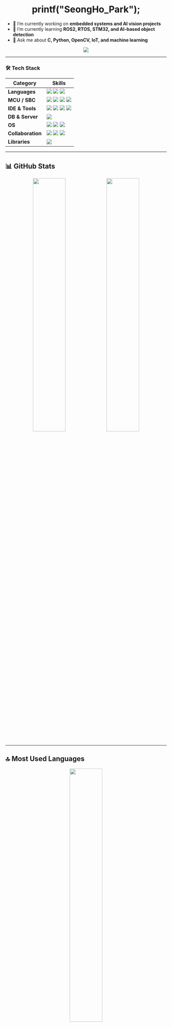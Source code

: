 <h1 align="center">printf("SeongHo_Park");</h1>

- 🔭 I’m currently working on **embedded systems and AI vision projects**
- 🌱 I’m currently learning **ROS2, RTOS, STM32, and AI-based object detection**
- 💬 Ask me about **C, Python, OpenCV, IoT, and machine learning**

<p align="center">
  <img src="https://readme-typing-svg.herokuapp.com?color=7F96FF&center=true&vCenter=true&lines=C+%7C+Python+%7C+Verilog;Arduino+%7C+STM32+%7C+ATmega128A+%7C+Raspberry+Pi;ROS2+%7C+RTOS+%7C+HW%2FSW+Co-Design+%7C+OpenCV;Striving+for+Robust+and+Scalable+Systems!" />
</p>

---

### 🛠 Tech Stack

<table>
  <thead>
    <tr>
      <th>Category</th>
      <th>Skills</th>
    </tr>
  </thead>
  <tbody>
    <tr>
      <td><b>Languages</b></td>
      <td>
        <img src="https://img.shields.io/badge/C-00599C?style=for-the-badge&logo=c&logoColor=white"/>
        <img src="https://img.shields.io/badge/Python-3776AB?style=for-the-badge&logo=python&logoColor=white"/>
        <img src="https://img.shields.io/badge/Verilog-BF0404?style=for-the-badge"/>
      </td>
    </tr>
    <tr>
      <td><b>MCU / SBC</b></td>
      <td>
        <img src="https://img.shields.io/badge/Arduino-00979D?style=for-the-badge&logo=arduino&logoColor=white"/>
        <img src="https://img.shields.io/badge/STM32-03234B?style=for-the-badge&logo=stmicroelectronics&logoColor=white"/>
        <img src="https://img.shields.io/badge/ATmega128A-E34F26?style=for-the-badge"/>
        <img src="https://img.shields.io/badge/Raspberry Pi-A22846?style=for-the-badge&logo=raspberrypi&logoColor=white"/>
      </td>
    </tr>
    <tr>
      <td><b>IDE & Tools</b></td>
      <td>
        <img src="https://img.shields.io/badge/VS Code-007ACC?style=for-the-badge&logo=visualstudiocode&logoColor=white"/>
        <img src="https://img.shields.io/badge/Jupyter Notebook-F37626?style=for-the-badge&logo=jupyter&logoColor=white"/>
        <img src="https://img.shields.io/badge/Atmel Studio-0C2C56?style=for-the-badge"/>
        <img src="https://img.shields.io/badge/STM32CubeIDE-03234B?style=for-the-badge&logo=stmicroelectronics&logoColor=white"/>
      </td>
    </tr>
    <tr>
      <td><b>DB & Server</b></td>
      <td>
        <img src="https://img.shields.io/badge/MySQL-4479A1?style=for-the-badge&logo=mysql&logoColor=white"/>
      </td>
    </tr>
    <tr>
      <td><b>OS</b></td>
      <td>
        <img src="https://img.shields.io/badge/Windows10-0078D6?style=for-the-badge&logo=windows&logoColor=white"/>
        <img src="https://img.shields.io/badge/Linux-FCC624?style=for-the-badge&logo=linux&logoColor=black"/>
        <img src="https://img.shields.io/badge/Ubuntu-E95420?style=for-the-badge&logo=ubuntu&logoColor=white"/>
      </td>
    </tr>
    <tr>
      <td><b>Collaboration</b></td>
      <td>
        <img src="https://img.shields.io/badge/Git-F05032?style=for-the-badge&logo=git&logoColor=white"/>
        <img src="https://img.shields.io/badge/GitHub-181717?style=for-the-badge&logo=github&logoColor=white"/>
        <img src="https://img.shields.io/badge/Notion-000000?style=for-the-badge&logo=notion&logoColor=white"/>
      </td>
    </tr>
    <tr>
      <td><b>Libraries</b></td>
      <td>
        <img src="https://img.shields.io/badge/OpenCV-5C3EE8?style=for-the-badge&logo=opencv&logoColor=white"/>
      </td>
    </tr>
  </tbody>
</table>


---

## 📊 GitHub Stats

<p align="center">
  <img src="https://github-readme-stats.vercel.app/api?username=SE0NGH0&show_icons=true&theme=default" width="45%" />
  <img src="https://github-readme-streak-stats.herokuapp.com/?user=SE0NGH0" width="45%" />
</p>

---

## 🔝 Most Used Languages

<p align="center">
  <img src="https://github-readme-stats.vercel.app/api/top-langs/?username=SE0NGH0&layout=compact" width="45%">
</p>

---

## 🔍 Visitors

<p align="center">
  <img src="https://komarev.com/ghpvc/?username=SE0NGH0&label=Profile+Views" alt="visitor counter"/>
</p>

---

## 💬 About Me

> 저는 **C / Python 기반의 MCU 제어**, **Verilog 기반의 디지털 설계**, 그리고  
> **STM32, ATmega128A, Arduino, Raspberry Pi를 활용한 임베디드 시스템 개발**에 강점을 가지고 있어요.  
> 실시간성, 구조적 확장성, 그리고 협업 중심 개발을 추구합니다.  
> **사람을 위한 기술**을 만드는 개발자로 성장하고 있습니다. 🌱

---

## 📫 Contact

- 📧 Email: ericsungho@naver.com  
- 🌐 Blog: [링크](https://hotari.tistory.com/)

---
